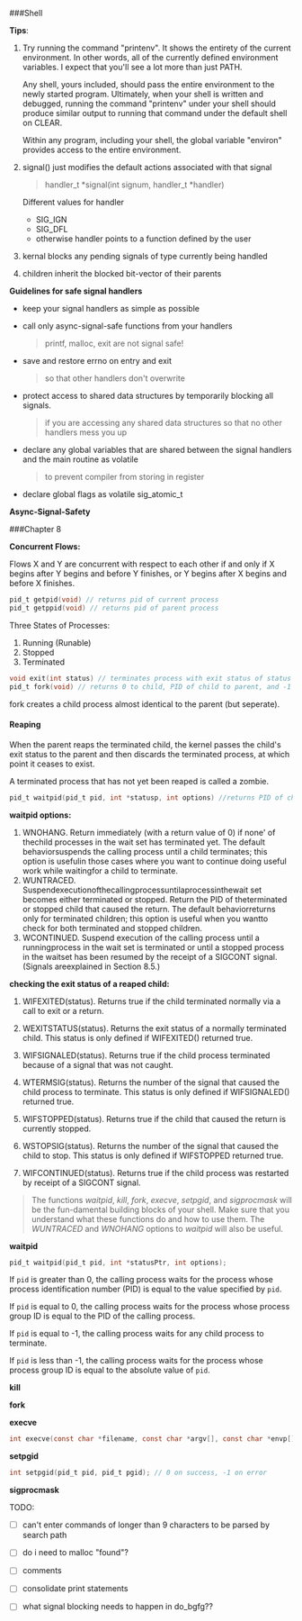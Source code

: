 ###Shell

**Tips**:

1. Try running the command "printenv".  It shows the entirety of the current environment.  In other words, all of the currently defined environment variables.  I expect that you'll see a lot more than just PATH. 

   Any shell, yours included, should pass the entire environment to the newly started program.  Ultimately, when your shell is written and debugged, running the command "printenv" under your shell should produce similar output to running that command under the default shell on CLEAR.

   Within any program, including your shell, the global variable "environ" provides access to the entire environment.

2. signal() just modifies the default actions associated with that signal

   > handler_t *signal(int signum, handler_t *handler)

   Different values for handler 

   * SIG_IGN
   * SIG_DFL
   * otherwise handler points to a function defined by the user

3. kernal blocks any pending signals of type currently being handled

4. children inherit the blocked bit-vector of their parents

**Guidelines for safe signal handlers**

- keep your signal handlers as simple as possible

- call only async-signal-safe functions from your handlers

  > printf, malloc, exit are not signal safe!

- save and restore errno on entry and exit

  > so that other handlers don't overwrite 

- protect access to shared data structures by temporarily blocking all signals.

  > if you are accessing any shared data structures so that no other handlers mess you up

- declare any global variables that are shared between the signal handlers and the main routine as volatile

  > to prevent compiler from storing in register

- declare global flags as volatile sig_atomic_t


**Async-Signal-Safety**



###Chapter 8

**Concurrent Flows:**

Flows X and Y are concurrent with respect to each other if and only if X begins after Y begins and before Y finishes, or Y begins after X begins and before X finishes.

```c
pid_t getpid(void) // returns pid of current process
pid_t getppid(void) // returns pid of parent process
```

Three States of Processes: 

1. Running (Runable)
2. Stopped
3. Terminated

```c
void exit(int status) // terminates process with exit status of status
pid_t fork(void) // returns 0 to child, PID of child to parent, and -1 on error
```

fork creates a child process almost identical to the parent (but seperate).

#### Reaping

When the parent reaps the terminated child, the kernel passes the child's exit status to the parent and then discards the terminated process, at which point it ceases to exist.

 A terminated process that has not yet been reaped is called a zombie.

```c
pid_t waitpid(pid_t pid, int *statusp, int options) //returns PID of child if OK, 0 (if WNOHANG), or -1 on error
```

**waitpid options:**

1. WNOHANG. Return immediately (with a return value of 0) if none' of thechild processes in the wait set has terminated yet. The default behaviorsuspends the calling process until a child terminates; this option is usefulin those cases where you want to continue doing useful work while waitingfor a child to terminate.
2. WUNTRACED. Suspendexecutionofthecallingprocessuntilaprocessinthewait set becomes either terminated or stopped. Return the PID of theterminated or stopped child that caused the return. The default behaviorreturns only for terminated children; this option is useful when you wantto check for both terminated and stopped children.
3. WCONTINUED. Suspend execution of the calling process until a runningprocess in the wait set is terminated or until a stopped process in the waitset has been resumed by the receipt of a SIGCONT signal. (Signals areexplained in Section 8.5.)

**checking the exit status of a reaped child:**

1. WIFEXITED(status). Returns true if the child terminated normally via a call to exit or a return.
2. WEXITSTATUS(status). Returns the exit status of a normally terminated child. This status is only defined if WIFEXITED() returned true.
3. WIFSIGNALED(status). Returns true if the child process terminated because of a signal that was not caught.
4. WTERMSIG(status). Returns the number of the signal that caused the child process to terminate. This status is only defined if WIFSIGNALED() returned true.


5. WIFSTOPPED(status). Returns true if the child that caused the return is currently stopped.
6. WSTOPSIG(status). Returns the number of the signal that caused the child to stop. This status is only defined if WIFSTOPPED returned true.
7. WIFCONTINUED(status). Returns true if the child process was restarted by receipt of a SIGCONT signal.
















> The functions *waitpid*, *kill*, *fork*, *execve*, *setpgid*, and *sigprocmask* will be the fun-damental building blocks of your shell. Make sure that you understand what these functions do and how to use them. The *WUNTRACED* and *WNOHANG* options to *waitpid* will also be useful.

**waitpid**

```c
pid_t waitpid(pid_t pid, int *statusPtr, int options);
```

If `pid` is greater than 0, the calling process waits for the process whose process identification number (PID) is equal to the value specified by `pid`. 

If `pid` is equal to 0, the calling process waits for the process whose process group ID is equal to the PID of the calling process.

If `pid` is equal to -1, the calling process waits for any child process to terminate.

If `pid` is less than -1, the calling process waits for the process whose process group ID is equal to the absolute value of `pid`.

**kill**

**fork**

**execve**

```c
int execve(const char *filename, const char *argv[], const char *envp[]); // -1 on error else none
```



**setpgid**

```c
int setpgid(pid_t pid, pid_t pgid); // 0 on success, -1 on error
```



**sigprocmask**





TODO:

- [ ] can't enter commands of longer than 9 characters to be parsed by search path
- [ ] do i need to malloc "found"?
- [ ] comments
- [ ] consolidate print statements
- [ ] what signal blocking needs to happen in do_bgfg??

